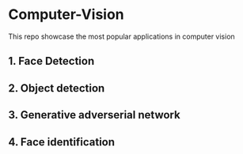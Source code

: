 # Computer-Vision
This repo showcase the most popular applications in computer vision 
## 1. Face Detection
## 2. Object detection
## 3. Generative adverserial network
## 4. Face identification
